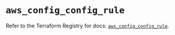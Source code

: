 # `aws_config_config_rule`

Refer to the Terraform Registry for docs: [`aws_config_config_rule`](https://registry.terraform.io/providers/hashicorp/aws/6.14.1/docs/resources/config_config_rule).
